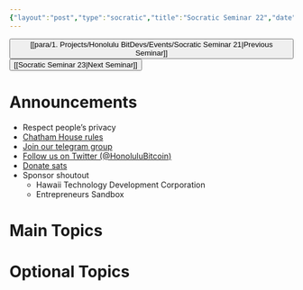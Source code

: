 ```yaml
---
{"layout":"post","type":"socratic","title":"Socratic Seminar 22","date":"2023-05-29","tags":["bitdevs, socratic-22, bitcoin, resource"],"dg-publish":true,"dg-path":"BitDevs/Events/Socratic Seminar 22.md","permalink":"/bit-devs/events/socratic-seminar-22/","dgPassFrontmatter":true,"noteIcon":"3","created":"2023-05-12T19:02:17.526-10:00","updated":"2023-05-12T19:09:17.836-10:00"}
---
```




<button class="obsidian-button previous-seminar">[[para/1. Projects/Honolulu BitDevs/Events/Socratic Seminar 21\|Previous Seminar]]</button> <button class="obsidian-button next-seminar">[[Socratic Seminar 23\|Next Seminar]]</button>

# Announcements

- Respect people’s privacy
- [Chatham House rules](https://www.chathamhouse.org/about-us/chatham-house-rule)
- [Join our telegram group](https://t.me/+Uh9gbHO9EHFkZWJh)
- [Follow us on Twitter (@HonoluluBitcoin)](https://twitter.com/HonoluluBitcoin)
- [Donate sats](http://honolulubitdevs.com/donate)
- Sponsor shoutout
	- Hawaii Technology Development Corporation
	- Entrepreneurs Sandbox

# Main Topics


# Optional Topics
